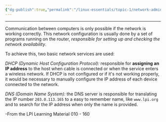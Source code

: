 ```yaml
---
{"dg-publish":true,"permalink":"/linux-essentials/topic-1/network-administration/","noteIcon":"1"}
---
```


---
Communication between computers is only possible if the network is working correctly.  This network configuration is usually done by a set of programs running on the router, _responsible for setting up and checking the network availability_. 

To achieve this, two basic network services are used:

_DHCP (Dynamic Host Configuration Protocol):_ responsible for **assigning an IP address** to the host when cable is connected or when the service enters a wireless network. If DHCP is not configured or if it's not working properly, it would be necessary to manually configure the IP address of each device connected to the network.

_DNS (Domain Name System):_ the DNS server is responsible for translating the IP number `203.0.113.165` to a easy to remember name, like `www.lpi.org` and to search for the IP address when only the name is provided.

-From the LPI Learning Material 010 - 160